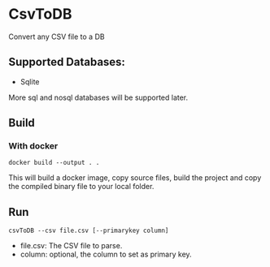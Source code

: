# CsvToDB
Convert any CSV file to a DB

## Supported Databases:

- Sqlite

More sql and nosql databases will be supported later.

## Build

### With docker
````shell
docker build --output . .
````
This will build a docker image, copy source files, build the project and copy the compiled binary file to your local folder.

## Run
````shell
csvToDB --csv file.csv [--primarykey column]
````
- file.csv: The CSV file to parse.
- column: optional, the column to set as primary key.